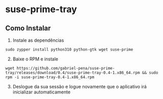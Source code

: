 # suse-prime-tray

## Como Instalar

1. Instale as dependências

`sudo zypper install python310 python-gtk wget suse-prime`

2. Baixe o RPM e instale

`wget https://github.com/gabriel-pena/suse-prime-tray/releases/download/0.4/suse-prime-tray-0.4-1.x86_64.rpm && sudo rpm -i suse-prime-tray-0.4-1.x86_64.rpm`

3. Deslogue da sua sessão e logue novamente que o aplicativo irá inicializar automaticamente